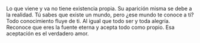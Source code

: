 Lo que viene y va no tiene existencia propia. Su aparición misma se debe a la realidad. Tú sabes que existe un mundo, pero ¿ese mundo te conoce a ti? Todo conocimiento fluye de ti. Al igual que todo ser y toda alegría. Reconoce que eres la fuente eterna y acepta todo como propio. Esa aceptación es el verdadero amor.